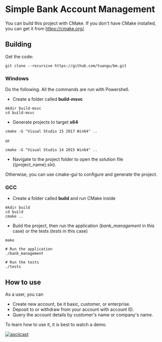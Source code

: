# Simple Bank Account Management

You can build this project with CMake. If you don't have CMake installed, you can get it from https://cmake.org/.

## Building
Get the code:
```
git clone --recursive https://github.com/tuangu/bm.git
```

### Windows
Do the following. All the commands are run with Powershell.
* Create a folder called **build-msvc**
```
mkdir build-msvc
cd build-msvc
```
* Generate projects to target **x64**
```
cmake -G "Visual Studio 15 2017 Win64" .. 
```
or 
```
cmake -G "Visual Studio 14 2015 Win64" ..
```
* Navigate to the project folder to open the solution file ({project_name}.sln).

Otherwise, you can use cmake-gui to configure and generate the project.

### GCC
* Create a folder called **build** and run CMake inside
```
mkdir build
cd build
cmake ..
```
* Build the project, then run the application (*bank_management* in this case) or the tests (*tests* in this case)
```
make

# Run the application
./bank_management 

# Run the tests
./tests
```

## How to use
As a user, you can 
* Create new account, be it basic, customer, or enterprise.
* Deposit to or withdraw from your account with account ID.
* Query the account details by customer's name or company's name.

To learn how to use it, it is best to watch a demo.

[![asciicast](https://asciinema.org/a/234575.svg)](https://asciinema.org/a/234575)


